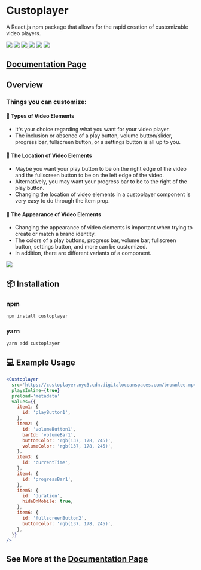 <h1>Custoplayer</h1>
<p>A React.js npm package that allows for the rapid creation of customizable video players. </p>
<span>
  <img src="https://img.shields.io/badge/license-MIT-green"></img>
  <img src="https://img.shields.io/github/issues/etesam913/Custoplayer"></img>
  <a href="https://codecov.io/gh/Etesam913/Custoplayer">
    <img src="https://codecov.io/gh/Etesam913/Custoplayer/branch/main/graph/badge.svg?token=GOZ1AQ77C2"/>
  </a>
  <img src="https://github.com/Etesam913/Custoplayer/actions/workflows/linting.yml/badge.svg"/>
  <img src="https://github.com/Etesam913/Custoplayer/actions/workflows/tests.yml/badge.svg"/>
  <img src="https://img.shields.io/npm/v/custoplayer"/>

</span>

<h2><a href="https://etesam913.github.io/Custoplayer/">Documentation Page</a> </h2>

<h2>Overview</h2>
<h3>Things you can customize:</h3>

<h4>🎥 Types of Video Elements</h4>
<ul>
  <li>It's your choice regarding what you want for your video player. </li>
  <li>The inclusion or absence of a play button, volume button/slider, progress bar, fullscreen button, or a settings button is all up to you.</li>
</ul>

<h4>📍 The Location of Video Elements</h4>
<ul>
  <li>Maybe you want your play button to be on the right edge of the video and the fullscreen button to be on the left edge of the video.</li>
  <li>Alternatively, you may want your progress bar to be to the right of the play button.</li>
  <li>Changing the location of video elements in a custoplayer component is very easy to do through the item prop.</li>
</ul>

<h4>💄 The Appearance of Video Elements</h4>
<ul>
  <li>Changing the appearance of video elements is important when trying to create or match a brand identity.</li>
  <li>The colors of a play buttons, progress bar, volume bar, fullscreen button, settings button, and more can be customized. </li>
  <li>In addition, there are different variants of a component. </li>
</ul>

<img src="https://custoplayer.nyc3.cdn.digitaloceanspaces.com/docs%2FWritten-By-Human-Not-By-AI-Badge-white.svg"/>

<h2>📦 Installation</h2>
<h3>npm</h3>

```
npm install custoplayer
```

<h3>yarn</h3>

```
yarn add custoplayer
```

<h2>💻 Example Usage</h2>

```jsx
<Custoplayer
  src='https://custoplayer.nyc3.cdn.digitaloceanspaces.com/brownlee.mp4'
  playsInline={true}
  preload='metadata'
  values={{
    item1: {
      id: 'playButton1',
    },
    item2: {
      id: 'volumeButton1',
      barId: 'volumeBar1',
      buttonColor: 'rgb(137, 178, 245)',
      volumeColor: 'rgb(137, 178, 245)',
    },
    item3: {
      id: 'currentTime',
    },
    item4: {
      id: 'progressBar1',
    },
    item5: {
      id: 'duration',
      hideOnMobile: true,
    },
    item6: {
      id: 'fullscreenButton2',
      buttonColor: 'rgb(137, 178, 245)',
    },
  }}
/>
```

<h2> See More at the <a href="https://etesam913.github.io/Custoplayer/">Documentation Page</a> </h2>

